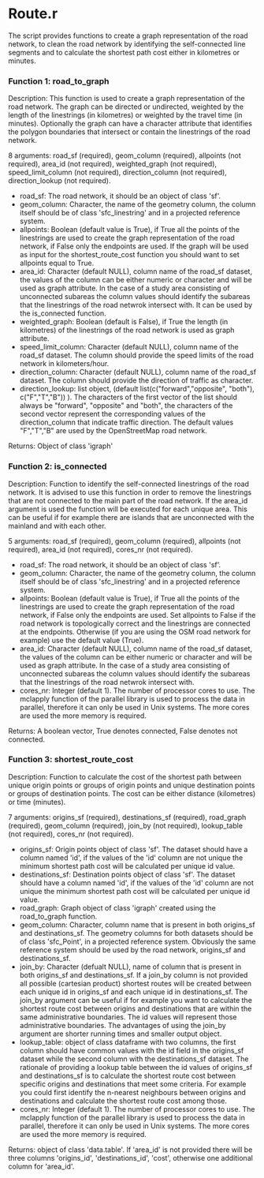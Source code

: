 # Route.r

The script provides functions to create a graph representation of the road network, to clean the road network by identifying the self-connected line segments and to calculate the shortest path cost either in kilometres or minutes.

### Function 1: road_to_graph

Description: This function is used to create a graph representation of the road network. The graph can be directed or undirected, weighted by the length of the linestrings (in kilometres) or weighted by the travel time (in minutes). Optionally the graph can have a character attribute that identifies the polygon boundaries that intersect or contain the linestrings of the road network.

8 arguments: road_sf (required), geom_column (required), allpoints (not required), area_id (not required), weighted_graph (not required), speed_limit_column (not required), direction_column (not required), direction_lookup (not required).

- road_sf: The road network, it should be an object of class 'sf'.
- geom_column: Character, the name of the geometry column, the column itself should be of class 'sfc_linestring' and in a projected reference system.
- allpoints: Boolean (default value is True), if True all the points of the linestrings are used to create the graph representation of the road network, if False only the endpoints are used. If the graph will be used as input for the shortest_route_cost function you should want to set allpoints equal to True.
- area_id: Character (default NULL), column name of the road_sf dataset, the values of the column can be either numeric or character and will be used as graph attribute. In the case of a study area consisting of unconnected subareas the column values should identify the subareas that the linestrings of the road netwrok intersect with. It can be used by the is_connected function.
- weighted_graph: Boolean (default is False), if True the length (in kilometres) of the linestrings of the road network is used as graph attribute.
- speed_limit_column: Character (default NULL), column name of the road_sf dataset. The column should provide the speed limits of the road network in kilometers/hour.
- direction_column: Character (default NULL), column name of the road_sf dataset. The column should provide the direction of traffic as character.
- direction_lookup: list object, (default list(c("forward","opposite", "both"), c("F","T","B")) ). The characters of the first vector of the list should always be  "forward", "opposite" and "both", the characters of the second vector represent the corresponding values of the direction_column that indicate traffic direction. The default values "F","T","B" are used by the OpenStreetMap road network.

Returns: Object of class 'igraph'

### Function 2: is_connected

Description: Function to identify the self-connected linestrings of the road network. It is advised to use this function in order to remove the linestrings that are not connected to the main part of the road network. If the area_id argument is used the function will be executed for each unique area. This can be useful if for example there are islands that are unconnected with the mainland and with each other.

5 arguments: road_sf (required), geom_column (required), allpoints (not required), area_id (not required), cores_nr (not required).

- road_sf: The road network, it should be an object of class 'sf'.
- geom_column: Character, the name of the geometry column, the column itself should be of class 'sfc_linestring' and in a projected reference system.
- allpoints: Boolean (default value is True), if True all the points of the linestrings are used to create the graph representation of the road network, if False only the endpoints are used. Set allpoints to False if the road network is topologically correct and the linestrings are connected at the endpoints. Otherwise (if you are using the OSM road network for example) use the default value (True).
- area_id: Character (default NULL), column name of the road_sf dataset, the values of the column can be either numeric or character and will be used as graph attribute. In the case of a study area consisting of unconnected subareas the column values should identify the subareas that the linestrings of the road netwrok intersect with.
- cores_nr: Integer (default 1). The number of processor cores to use. The mclapply function of the parallel library is used to process the data in parallel, therefore it can only be used in Unix systems. The more cores are used the more memory is required.

Returns: A boolean vector, True denotes connected, False denotes not connected.

### Function 3: shortest_route_cost

Description: Function to calculate the cost of the shortest path between unique origin points or groups of origin points and unique destination points or groups of destination points. The cost can be either distance (kilometres) or time (minutes).

7 arguments: origins_sf (required), destinations_sf (required), road_graph (required), geom_column (required), join_by (not required), lookup_table (not required), cores_nr (not required).

- origins_sf: Origin points object of class 'sf'. The dataset should have a column named 'id', if the values of the 'id' column are not unique the minimum shortest path cost will be calculated per unique id value.
- destinations_sf: Destination points object of class 'sf'. The dataset should have a column named 'id', if the values of the 'id' column are not unique the minimum shortest path cost will be calculated per unique id value.
- road_graph: Graph object of class 'igraph' created using the road_to_graph function.
- geom_column: Character, column name that is present in both origins_sf and destinations_sf. The geometry columns for both datasets should be of class 'sfc_Point', in a projected reference system. Obviously the same reference system should be used by the road network, origins_sf and destinations_sf.
- join_by: Character (defualt NULL), name of column that is present in both origins_sf and destinations_sf. If a join_by column is not provided all possible (cartesian product) shortest routes will be created between each unique id in origins_sf and each unique id in destinations_sf. The join_by argument can be useful if for example you want to calculate the shortest route cost between origins and destinations that are within the same administrative boundaries. The id values will represent those administrative boundaries. The advantages of using the join_by argument are shorter running times and smaller output object.
- lookup_table: object of class dataframe with two columns, the first column should have common values with the id field in the origins_sf dataset while the second column with the destinations_sf dataset. The rationale of providing a lookup table between the id values of origins_sf and destinations_sf is to calculate the shortest route cost between specific origins and destinations that meet some criteria. For example you could first identify the n-nearest neighbours between origins and destinations and calculate the shortest route cost among those.
- cores_nr: Integer (default 1). The number of processor cores to use. The mclapply function of the parallel library is used to process the data in parallel, therefore it can only be used in Unix systems. The more cores are used the more memory is required.

Returns: object of class 'data.table'. If 'area_id' is not provided there will be three columns 'origins_id', 'destinations_id', 'cost', otherwise one additional column for 'area_id'.

